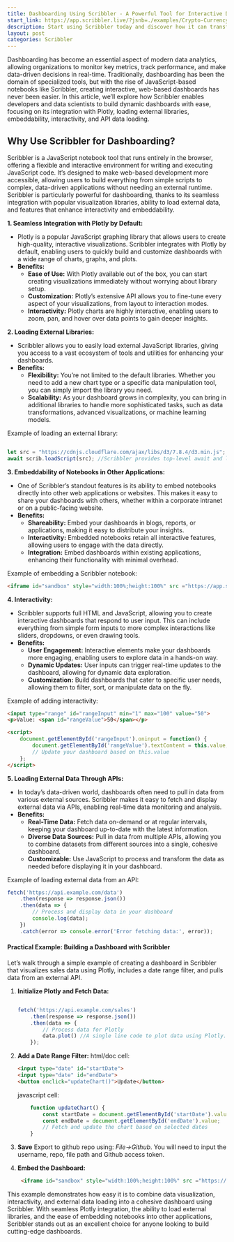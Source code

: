 ```yaml
---
title: Dashboarding Using Scribbler - A Powerful Tool for Interactive Data Visualization
start_link: https://app.scribbler.live/?jsnb=./examples/Crypto-Currency-TimeSeries.jsnb
description: Start using Scribbler today and discover how it can transform your approach to dashboarding, making it simpler, faster, and more interactive than ever before.
layout: post
categories: Scribbler
---
```


Dashboarding has become an essential aspect of modern data analytics, allowing organizations to monitor key metrics, track performance, and make data-driven decisions in real-time. Traditionally, dashboarding has been the domain of specialized tools, but with the rise of JavaScript-based notebooks like Scribbler, creating interactive, web-based dashboards has never been easier. In this article, we’ll explore how Scribbler enables developers and data scientists to build dynamic dashboards with ease, focusing on its integration with Plotly, loading external libraries, embeddability, interactivity, and API data loading.

## Why Use Scribbler for Dashboarding?

Scribbler is a JavaScript notebook tool that runs entirely in the browser, offering a flexible and interactive environment for writing and executing JavaScript code. It’s designed to make web-based development more accessible, allowing users to build everything from simple scripts to complex, data-driven applications without needing an external runtime. Scribbler is particularly powerful for dashboarding, thanks to its seamless integration with popular visualization libraries, ability to load external data, and features that enhance interactivity and embeddability.


**1. Seamless Integration with Plotly by Default:**
   - Plotly is a popular JavaScript graphing library that allows users to create high-quality, interactive visualizations. Scribbler integrates with Plotly by default, enabling users to quickly build and customize dashboards with a wide range of charts, graphs, and plots.
   - **Benefits:**
     - **Ease of Use:** With Plotly available out of the box, you can start creating visualizations immediately without worrying about library setup.
     - **Customization:** Plotly’s extensive API allows you to fine-tune every aspect of your visualizations, from layout to interaction modes.
     - **Interactivity:** Plotly charts are highly interactive, enabling users to zoom, pan, and hover over data points to gain deeper insights.

**2. Loading External Libraries:**
   - Scribbler allows you to easily load external JavaScript libraries, giving you access to a vast ecosystem of tools and utilities for enhancing your dashboards.
   - **Benefits:**
     - **Flexibility:** You’re not limited to the default libraries. Whether you need to add a new chart type or a specific data manipulation tool, you can simply import the library you need.
     - **Scalability:** As your dashboard grows in complexity, you can bring in additional libraries to handle more sophisticated tasks, such as data transformations, advanced visualizations, or machine learning models.

   Example of loading an external library:
   ```javascript
  
   let src = "https://cdnjs.cloudflare.com/ajax/libs/d3/7.8.4/d3.min.js";
   await scrib.loadScript(src); //Scribbler provides top-level await and loadScript function to load external scripts.
   ```

**3. Embeddability of Notebooks in Other Applications:**
   - One of Scribbler’s standout features is its ability to embed notebooks directly into other web applications or websites. This makes it easy to share your dashboards with others, whether within a corporate intranet or on a public-facing website.
   - **Benefits:**
     - **Shareability:** Embed your dashboards in blogs, reports, or applications, making it easy to distribute your insights.
     - **Interactivity:** Embedded notebooks retain all interactive features, allowing users to engage with the data directly.
     - **Integration:** Embed dashboards within existing applications, enhancing their functionality with minimal overhead.

   Example of embedding a Scribbler notebook:
   ```html
   <iframe id="sandbox" style="width:100%;height:100%" src ="https://app.scribbler.live/sandbox.html?jsnb=./examples/Crypto-Currency-TimeSeries.jsnb"></iframe>
   ```

**4. Interactivity:**
   - Scribbler supports full HTML and JavaScript, allowing you to create interactive dashboards that respond to user input. This can include everything from simple form inputs to more complex interactions like sliders, dropdowns, or even drawing tools.
   - **Benefits:**
     - **User Engagement:** Interactive elements make your dashboards more engaging, enabling users to explore data in a hands-on way.
     - **Dynamic Updates:** User inputs can trigger real-time updates to the dashboard, allowing for dynamic data exploration.
     - **Customization:** Build dashboards that cater to specific user needs, allowing them to filter, sort, or manipulate data on the fly.

   Example of adding interactivity:
   ```html
   <input type="range" id="rangeInput" min="1" max="100" value="50">
   <p>Value: <span id="rangeValue">50</span></p>

   <script>
       document.getElementById('rangeInput').oninput = function() {
           document.getElementById('rangeValue').textContent = this.value;
           // Update your dashboard based on this.value
       };
   </script>
   ```

**5. Loading External Data Through APIs:**
   - In today’s data-driven world, dashboards often need to pull in data from various external sources. Scribbler makes it easy to fetch and display external data via APIs, enabling real-time data monitoring and analysis.
   - **Benefits:**
     - **Real-Time Data:** Fetch data on-demand or at regular intervals, keeping your dashboard up-to-date with the latest information.
     - **Diverse Data Sources:** Pull in data from multiple APIs, allowing you to combine datasets from different sources into a single, cohesive dashboard.
     - **Customizable:** Use JavaScript to process and transform the data as needed before displaying it in your dashboard.

   Example of loading external data from an API:
   ```javascript
   fetch('https://api.example.com/data')
       .then(response => response.json())
       .then(data => {
           // Process and display data in your dashboard
           console.log(data);
       })
       .catch(error => console.error('Error fetching data:', error));
   ```

#### Practical Example: Building a Dashboard with Scribbler

Let’s walk through a simple example of creating a dashboard in Scribbler that visualizes sales data using Plotly, includes a date range filter, and pulls data from an external API.

1. **Initialize Plotly and Fetch Data:**
   ```javascript
   
   fetch('https://api.example.com/sales')
       .then(response => response.json())
       .then(data => {
           // Process data for Plotly
           data.plot() //A single line code to plot data using Plotly. The code might have to modified depending on data format and layout requirements.
       });
   ```

2. **Add a Date Range Filter:**
   html/doc cell:
   ```html
   <input type="date" id="startDate">
   <input type="date" id="endDate">
   <button onclick="updateChart()">Update</button>
   ```
   javascript cell:
   ```javascript
       function updateChart() {
           const startDate = document.getElementById('startDate').value;
           const endDate = document.getElementById('endDate').value;
           // Fetch and update the chart based on selected dates
       }
   ```
3. **Save**
Export to github repo using: _File->Github_. You will need to input the username, repo, file path and Github access token.

4. **Embed the Dashboard:**
   ```html
	<iframe id="sandbox" style="width:100%;height:100%" src ="https://app.scribbler.live/sandbox.html?jsnb=github:username/repo/path_to_file"></iframe>
   ```

This example demonstrates how easy it is to combine data visualization, interactivity, and external data loading into a cohesive dashboard using Scribbler. With seamless Plotly integration, the ability to load external libraries, and the ease of embedding notebooks into other applications, Scribbler stands out as an excellent choice for anyone looking to build cutting-edge dashboards.

